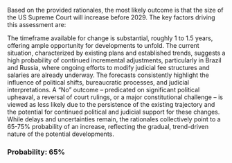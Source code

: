Based on the provided rationales, the most likely outcome is that the size of the US Supreme Court will increase before 2029. The key factors driving this assessment are:

The timeframe available for change is substantial, roughly 1 to 1.5 years, offering ample opportunity for developments to unfold.  The current situation, characterized by existing plans and established trends, suggests a high probability of continued incremental adjustments, particularly in Brazil and Russia, where ongoing efforts to modify judicial fee structures and salaries are already underway. The forecasts consistently highlight the influence of political shifts, bureaucratic processes, and judicial interpretations. A “No” outcome – predicated on significant political upheaval, a reversal of court rulings, or a major constitutional challenge – is viewed as less likely due to the persistence of the existing trajectory and the potential for continued political and judicial support for these changes.  While delays and uncertainties remain, the rationales collectively point to a 65-75% probability of an increase, reflecting the gradual, trend-driven nature of the potential developments.

### Probability: 65%